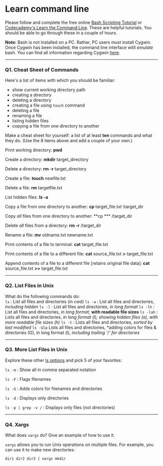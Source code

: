 # Learn command line

Please follow and complete the free online [Bash Scripting Tutorial](https://ryanstutorials.net/bash-scripting-tutorial/) or [Codecademy's Learn the Command Line](https://www.codecademy.com/learn/learn-the-command-line). These are helpful tutorials. You should be able to go through these in a couple of hours.

**Note:** Bash is not installed on a PC. Rather, PC users must install Cygwin. Once Cygwin has been installed, the command line interface witll _emulate_ bash. You can find all information regarding Cygwin [here](https://www.cygwin.com/).

---

### Q1.  Cheat Sheet of Commands  

Here's a list of items with which you should be familiar:  
* show current working directory path
* creating a directory
* deleting a directory
* creating a file using `touch` command
* deleting a file
* renaming a file
* listing hidden files
* copying a file from one directory to another

Make a cheat sheet for yourself: a list of at least **ten** commands and what they do.  (Use the 8 items above and add a couple of your own.)  

Print working directory: **pwd**

Create a directory: **mkdir** target_directory

Delete a directory: **rm -r** target_directory

Create a file: **touch** newfile.txt

Delete a file: **rm** targetfile.txt

List hidden files: **ls -a**

Copy a file from one directory to another: **cp** target_file.txt \target_dir

Copy *all* files from one directory to another: **cp *** /target_dir

Delete *all* files from a directory: **rm -r** /target_dir

Rename a file: **mv** oldname.txt newname.txt

Print contents of a file to terminal: **cat** target_file.txt

Print contents of a file to a different file: **cat** source_file.txt **>** target_file.txt

Append contents of a file to a different file [retains original file data]: **cat** source_file.txt **>>** target_file.txt

---

### Q2.  List Files in Unix   

What do the following commands do:  
`ls`  : List all files and directories (in cwd)
`ls -a`  : List all files and directories, *including hidden*
`ls -l`  : List all files and directories, *in long format*
`ls -lh`  : List all files and directories, *in long format,* **with readable file sizes**
`ls -lah`  : Lists all files and directories, *in long format (l), showing hidden files (a), with more readable file sizes (h)*
`ls -t`  : Lists all files and directories, *sorted by last modified*
`ls -Glp`  Lists all files and directories, *adding colors for files & directories (G), in long format (l), *including  trailing '/' for directories*

---

### Q3.  More List Files in Unix  

Explore these other [ls options](http://www.techonthenet.com/unix/basic/ls.php) and pick 5 of your favorites:

`ls -m` : Show all in comma separated notation

`ls -F` : Flags filenames

`ls -G` : Adds colors for filenames and directories

`ls -d` : Displays only directories

`ls -p | grep -v /` : Displays only files (not directories)

---

### Q4.  Xargs   

What does `xargs` do? Give an example of how to use it.

`xargs` allows you to run Unix operations on multiple files. For example, you can use it to make new directories:

`dir1 dir2 dir3 | xargs mkdir`

